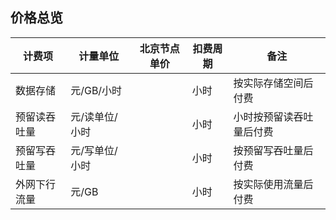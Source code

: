  
## 价格总览


计费项 | 计量单位 | 北京节点单价 | 扣费周期 | 备注
---- | ---- | ---- | ---- | ----
数据存储 | 元/GB/小时 | | 小时 | 按实际存储空间后付费
预留读吞吐量 | 元/读单位/小时 | | 小时 | 小时按预留读吞吐量后付费
预留写吞吐量 | 元/写单位/小时 | | 小时 | 按预留写吞吐量后付费
外网下行流量 | 元/GB | | 小时 | 按实际使用流量后付费
